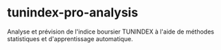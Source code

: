 # tunindex-pro-analysis
Analyse et prévision de l'indice boursier TUNINDEX à l'aide de méthodes statistiques et d'apprentissage automatique.
